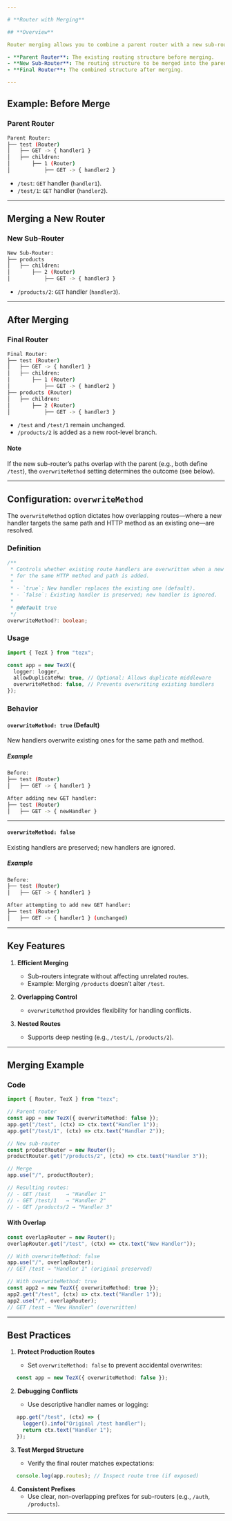 ```yaml
---

# **Router with Merging**

## **Overview**

Router merging allows you to combine a parent router with a new sub-router, integrating their route structures seamlessly. The resulting **final router** depends on the configuration, particularly the `overwriteMethod` setting, which controls how overlapping routes are handled.

- **Parent Router**: The existing routing structure before merging.
- **New Sub-Router**: The routing structure to be merged into the parent.
- **Final Router**: The combined structure after merging.

---
```


## **Example: Before Merge**

### **Parent Router**

```bash
Parent Router:
├── test (Router)
│   ├── GET -> { handler1 }
│   ├── children:
│       ├── 1 (Router)
│           ├── GET -> { handler2 }
```

- `/test`: `GET` handler (`handler1`).
- `/test/1`: `GET` handler (`handler2`).

---

## **Merging a New Router**

### **New Sub-Router**

```bash
New Sub-Router:
├── products
│   ├── children:
│       ├── 2 (Router)
│           ├── GET -> { handler3 }
```

- `/products/2`: `GET` handler (`handler3`).

---

## **After Merging**

### **Final Router**

```bash
Final Router:
├── test (Router)
│   ├── GET -> { handler1 }
│   ├── children:
│       ├── 1 (Router)
│           ├── GET -> { handler2 }
├── products (Router)
│   ├── children:
│       ├── 2 (Router)
│           ├── GET -> { handler3 }
```

- `/test` and `/test/1` remain unchanged.
- `/products/2` is added as a new root-level branch.

#### **Note**

If the new sub-router’s paths overlap with the parent (e.g., both define `/test`), the `overwriteMethod` setting determines the outcome (see below).

---

## **Configuration: `overwriteMethod`**

The `overwriteMethod` option dictates how overlapping routes—where a new handler targets the same path and HTTP method as an existing one—are resolved.

### **Definition**

```ts
/**
 * Controls whether existing route handlers are overwritten when a new handler
 * for the same HTTP method and path is added.
 *
 * - `true`: New handler replaces the existing one (default).
 * - `false`: Existing handler is preserved; new handler is ignored.
 *
 * @default true
 */
overwriteMethod?: boolean;
```

### **Usage**

```ts
import { TezX } from "tezx";

const app = new TezX({
  logger: logger,
  allowDuplicateMw: true, // Optional: Allows duplicate middleware
  overwriteMethod: false, // Prevents overwriting existing handlers
});
```

### **Behavior**

#### **`overwriteMethod: true` (Default)**

New handlers overwrite existing ones for the same path and method.

##### **Example**

```bash
Before:
├── test (Router)
│   ├── GET -> { handler1 }

After adding new GET handler:
├── test (Router)
│   ├── GET -> { newHandler }
```

---

#### **`overwriteMethod: false`**

Existing handlers are preserved; new handlers are ignored.

##### **Example**

```bash
Before:
├── test (Router)
│   ├── GET -> { handler1 }

After attempting to add new GET handler:
├── test (Router)
│   ├── GET -> { handler1 } (unchanged)
```

---

## **Key Features**

1. **Efficient Merging**

   - Sub-routers integrate without affecting unrelated routes.
   - Example: Merging `/products` doesn’t alter `/test`.

2. **Overlapping Control**

   - `overwriteMethod` provides flexibility for handling conflicts.

3. **Nested Routes**
   - Supports deep nesting (e.g., `/test/1`, `/products/2`).

---

## **Merging Example**

### **Code**

```ts
import { Router, TezX } from "tezx";

// Parent router
const app = new TezX({ overwriteMethod: false });
app.get("/test", (ctx) => ctx.text("Handler 1"));
app.get("/test/1", (ctx) => ctx.text("Handler 2"));

// New sub-router
const productRouter = new Router();
productRouter.get("/products/2", (ctx) => ctx.text("Handler 3"));

// Merge
app.use("/", productRouter);

// Resulting routes:
// - GET /test     → "Handler 1"
// - GET /test/1   → "Handler 2"
// - GET /products/2 → "Handler 3"
```

#### **With Overlap**

```ts
const overlapRouter = new Router();
overlapRouter.get("/test", (ctx) => ctx.text("New Handler"));

// With overwriteMethod: false
app.use("/", overlapRouter);
// GET /test → "Handler 1" (original preserved)

// With overwriteMethod: true
const app2 = new TezX({ overwriteMethod: true });
app2.get("/test", (ctx) => ctx.text("Handler 1"));
app2.use("/", overlapRouter);
// GET /test → "New Handler" (overwritten)
```

---

## **Best Practices**

1. **Protect Production Routes**

   - Set `overwriteMethod: false` to prevent accidental overwrites:

  ```ts
     const app = new TezX({ overwriteMethod: false });
  ```

2. **Debugging Conflicts**

   - Use descriptive handler names or logging:

  ```ts
     app.get("/test", (ctx) => {
       logger().info("Original /test handler");
       return ctx.text("Handler 1");
     });
  ```

3. **Test Merged Structure**

   - Verify the final router matches expectations:

  ```ts
     console.log(app.routes); // Inspect route tree (if exposed)
  ```

4. **Consistent Prefixes**
   - Use clear, non-overlapping prefixes for sub-routers (e.g., `/auth`, `/products`).

---

